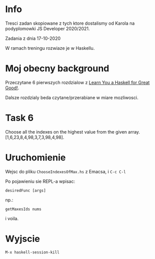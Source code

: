 # Info

Tresci zadan skopiowane z tych ktore dostalismy od Karola na podyplomowki JS Developer 2020/2021.

Zadania z dnia 17-10-2020

W ramach treningu rozwiaze je w Haskellu.

# Moj obecny background

Przeczytane 6 pierwszych rozdzialow z [Learn You a Haskell for Great Good!](http://learnyouahaskell.com/chapters).

Dalsze rozdzialy beda czytane/przerabiane w miare mozliwosci.

# Task 6

Choose all the indexes on the highest value from the given array. [1,6,23,8,4,98,3,7,3,98,4,98].

# Uruchomienie

Wejsc do pliku `ChooseIndexesOfMax.hs` z Emacsa, i `C-c C-l`

Po pojawieniu sie REPL-a wpisac:

```
desiredFunc [args]
```

np.:


```
getMaxesIds nums
```

i voila.

# Wyjscie

`M-x haskell-session-kill`
